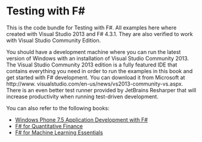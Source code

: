 # Testing with F#

This is the code bundle for Testing with F#. All examples here where created with Visual Studio 2013 and F# 4.3.1.
They are also verified to work with Visual Studio Community Edition.

You should have a development machine where you can run the latest version of Windows with an installation of Visual Studio Community 2013.
The Visual Studio Community 2013 edition is a fully featured IDE that contains
everything you need in order to run the examples in this book and get started
with F# development. You can download it from Microsoft at http://www.
visualstudio.com/en-us/news/vs2013-community-vs.aspx.
There is an even better test runner provided by JetBrains Resharper that will increase productivity when running test-driven development.

You can also refer to the following books:
* [Windows Phone 7.5 Application Development with F#](https://www.packtpub.com/application-development/windows-phone-75-application-development-f?utm_source=github&utm_medium=related&utm_campaign=9781849687843)
* [F# for Quantitative Finance](https://www.packtpub.com/big-data-and-business-intelligence/f-quantitative-finance?utm_source=github&utm_medium=related&utm_campaign=9781782164623)
* [F# for Machine Learning Essentials](https://www.packtpub.com/big-data-and-business-intelligence/f-machine-learning?utm_source=github&utm_medium=related&utm_campaign=9781783989348)
